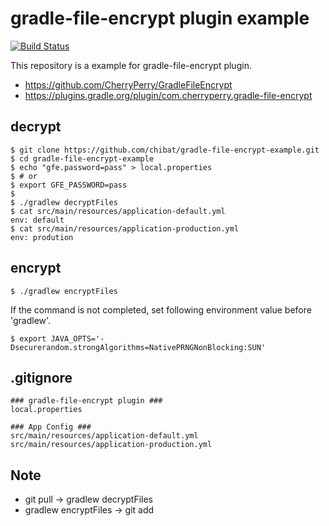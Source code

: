 # gradle-file-encrypt plugin example

[![Build Status](https://travis-ci.org/chibat/gradle-file-encrypt-example.svg?branch=master)](https://travis-ci.org/chibat/gradle-file-encrypt-example)

This repository is a example for gradle-file-encrypt plugin.

* https://github.com/CherryPerry/GradleFileEncrypt
* https://plugins.gradle.org/plugin/com.cherryperry.gradle-file-encrypt

## decrypt

```
$ git clone https://github.com/chibat/gradle-file-encrypt-example.git
$ cd gradle-file-encrypt-example
$ echo "gfe.password=pass" > local.properties
$ # or
$ export GFE_PASSWORD=pass
$
$ ./gradlew decryptFiles
$ cat src/main/resources/application-default.yml
env: default
$ cat src/main/resources/application-production.yml
env: prodution
```

## encrypt

```
$ ./gradlew encryptFiles
```

If the command is not completed, set following environment value before 'gradlew'.
```
$ export JAVA_OPTS='-Dsecurerandom.strongAlgorithms=NativePRNGNonBlocking:SUN'
```

## .gitignore

```
### gradle-file-encrypt plugin ###
local.properties

### App Config ###
src/main/resources/application-default.yml
src/main/resources/application-production.yml
```

## Note

* git pull -> gradlew decryptFiles
* gradlew encryptFiles -> git add

